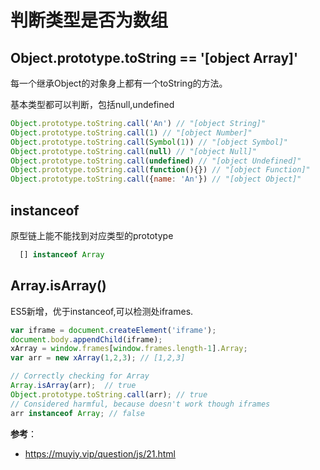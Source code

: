 # 判断类型是否为数组

## Object.prototype.toString == '[object Array]'
  每一个继承Object的对象身上都有一个toString的方法。

  基本类型都可以判断，包括null,undefined

```javascript
Object.prototype.toString.call('An') // "[object String]"
Object.prototype.toString.call(1) // "[object Number]"
Object.prototype.toString.call(Symbol(1)) // "[object Symbol]"
Object.prototype.toString.call(null) // "[object Null]"
Object.prototype.toString.call(undefined) // "[object Undefined]"
Object.prototype.toString.call(function(){}) // "[object Function]"
Object.prototype.toString.call({name: 'An'}) // "[object Object]"
```

## instanceof
  原型链上能不能找到对应类型的prototype
```javascript
  [] instanceof Array
```

## Array.isArray()

  ES5新增，优于instanceof,可以检测处iframes.

```javascript
var iframe = document.createElement('iframe');
document.body.appendChild(iframe);
xArray = window.frames[window.frames.length-1].Array;
var arr = new xArray(1,2,3); // [1,2,3]

// Correctly checking for Array
Array.isArray(arr);  // true
Object.prototype.toString.call(arr); // true
// Considered harmful, because doesn't work though iframes
arr instanceof Array; // false
```

**参考**：
- <https://muyiy.vip/question/js/21.html>